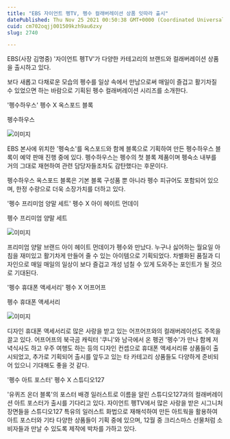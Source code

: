 ```yaml
---
title: "EBS 자이언트 펭TV, 펭수 컬래버레이션 상품 잇따라 출시"
datePublished: Thu Nov 25 2021 00:50:38 GMT+0000 (Coordinated Universal Time)
cuid: cm702oqjj001509kzh9au6zxy
slug: 2740

---
```



EBS(사장 김명중) '자이언트 펭TV'가 다양한 카테고리의 브랜드와 컬래버레이션 상품을 출시하고 있다.

보다 새롭고 다채로운 모습의 펭수를 일상 속에서 만남으로써 매일이 즐겁고 활기차질 수 있었으면 하는 바람으로 기획된 펭수 컬래버레이션 시리즈를 소개한다.

'펭수하우스' 펭수 X 옥스포드 블록

펭수하우스

![이미지](https://cdn.hashnode.com/res/hashnode/image/upload/v1739253592212/2098f93c-a449-419f-a2e2-782b5d000f71.png)

EBS 본사에 위치한 '펭숙소'를 옥스포드와 함께 블록으로 기획하여 만든 펭수하우스 블록이 예약 판매 진행 중에 있다. 펭수하우스는 펭수의 첫 블록 제품이며 펭숙소 내부를 거의 그대로 재현하여 관련 담당자들조차도 감탄했다는 후문이다.

펭수하우스 옥스포드 블록은 기본 블록 구성품 뿐 아니라 펭수 피규어도 포함되어 있으며, 한정 수량으로 더욱 소장가치를 더하고 있다.

'펭수 프리미엄 양말 세트' 펭수 X 아이 헤이트 먼데이

펭수 프리미엄 양말 세트

![이미지](https://cdn.hashnode.com/res/hashnode/image/upload/v1739253595142/a26c2d88-94db-4b75-9234-966aa6907f96.png)

프리미엄 양말 브랜드 아이 헤이트 먼데이가 펭수와 만났다. 누구나 싫어하는 월요일 아침을 재미있고 활기차게 만들어 줄 수 있는 아이템으로 기획되었다. 차별화된 품질과 디자인으로 매일 매일의 일상이 보다 즐겁고 개성 넘칠 수 있게 도와주는 포인트가 될 것으로 기대된다.

'펭수 휴대폰 액세서리' 펭수 X 어프어프

펭수 휴대폰 액세서리

![이미지](https://cdn.hashnode.com/res/hashnode/image/upload/v1739253597929/e7c038fa-9e70-4f52-a0b5-5501c95e5eac.png)

디자인 휴대폰 액세서리로 많은 사랑을 받고 있는 어프어프와의 컬래버레이션도 주목을 끌고 있다. 어프어프의 북극곰 캐릭터 '쿠니'와 남극에서 온 펭귄 '펭수'가 만나 함께 저녁식사도 하고 우주 여행도 하는 등의 디자인 컨셉으로 휴대폰 액세서리류 상품들이 출시되었고, 추가로 기획되어 출시를 앞두고 있는 타 카테고리 상품들도 다양하게 준비되어 있으니 기대해도 좋을 것 같다.

'펭수 아트 포스터' 펭수 X 스튜디오127

'유퀴즈 온더 블록'의 포스터 배경 일러스트로 이름을 알린 스튜디오127과의 컬래버레이션 아트 포스터가 출시를 기다리고 있다. 자이언트 펭TV에서 많은 사랑을 받은 시그니처 장면들을 스튜디오127 특유의 일러스트 화법으로 재해석하여 만든 아트웍을 활용하여 아트 포스터와 기타 다양한 상품들이 기획 중에 있으며, 12월 중 크리스마스 선물처럼 소비자들과 만날 수 있도록 제작에 박차를 가하고 있다.